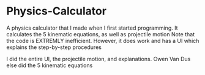 # Physics-Calculator
A physics calculator that I made when I first started programming. It calculates the 5 kinematic equations, as well as projectile motion
Note that the code is EXTREMLY inefficient. However, it does work and has a UI which explains the step-by-step procedures

I did the entire UI, the projectile motion, and explanations. 
Owen Van Dus else did the 5 kinematic equations
